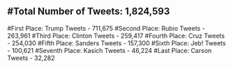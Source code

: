 #Total Number of Tweets: 1,824,593 
---
#First Place: Trump Tweets - 711,675
#Second Place: Rubio Tweets - 263,961
#Third Place: Clinton Tweets - 259,417
#Fourth Place: Cruz Tweets - 254,030
#Fifth Place: Sanders Tweets - 157,300
#Sixth Place: Jeb! Tweets - 100,621
#Seventh Place: Kasich Tweets - 46,224
#Last Place: Carson Tweets - 32,282
